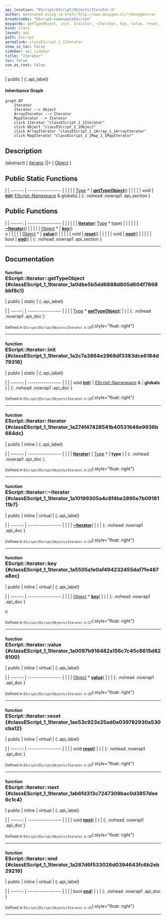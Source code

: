 ```yaml
---
api_location: "EScript/EScript/Objects/Iterator.h"
author: Generated using <a href="http://www.doxygen.nl/">Doxygen</a>
breadcrumbs: "EScript:namespaceEScript"
keywords: getTypeObject, init, Iterator, ~Iterator, key, value, reset, next, end
kind: class
layout: api
path: EScript
permalink: classEScript_1_1Iterator
show_in_toc: false
sidebar: api_sidebar
title: "Iterator"
toc: false
use_as_root: false
---
```


| public |
{:.api_label}

#### Inheritance Graph

```mermaid
graph BT
	Iterator
	Iterator --> Object
	ArrayIterator --> Iterator
	MapIterator --> Iterator
	click Iterator "classEScript_1_1Iterator"
	click Object "classEScript_1_1Object"
	click ArrayIterator "classEScript_1_1Array_1_1ArrayIterator"
	click MapIterator "classEScript_1_1Map_1_1MapIterator"
```

## Description

(abstract) [ [Iterator](classEScript_1_1Iterator) ]|> [ [Object](classEScript_1_1Object) ]



## Public Static Functions

|
| ------: | ----------------- |
|  | |
| [Type](classEScript_1_1Type) * | **[getTypeObject](#classEScript_1_1Iterator_1a0dbe5b5dd6888d805d604f7868bbf8c1)**() |
|  | |
| void | **[init](#classEScript_1_1Iterator_1a2c7a3864e2968df3383dce6184d79318)**( [EScript::Namespace](classEScript_1_1Namespace) & globals) |
{: .nohead .nowrap1 .api_section }


## Public Functions

|
| ------: | ----------------- |
|  | |
|  | **[Iterator](#classEScript_1_1Iterator_1a274f47428541b40531646e9936b684dc)**( [Type](classEScript_1_1Type) * type) |
|  | |
|  | **[~Iterator](#classEScript_1_1Iterator_1a10199305a4c8f4be2895e7b0918111b7)**() |
|  | |
| [Object](classEScript_1_1Object) * | **[key](#classEScript_1_1Iterator_1a5505a1e0af494232455daf7fe487a8ec)**() <br/> o |
|  | |
| [Object](classEScript_1_1Object) * | **[value](#classEScript_1_1Iterator_1a0097b916482a156c7c45c8615d829100)**() |
|  | |
| void | **[reset](#classEScript_1_1Iterator_1ae53c923e25ad0a039782930a530cba12)**() |
|  | |
| void | **[next](#classEScript_1_1Iterator_1ab6fd313c7247309bac0d3857dee6c1c4)**() |
|  | |
| bool | **[end](#classEScript_1_1Iterator_1a287d6f533026d0394643fc6b2eb29219)**() |
{: .nohead .nowrap1 .api_section }


-------------------------------------------------------------------

## Documentation

### <small>function</small><br/> EScript::Iterator::getTypeObject {#classEScript_1_1Iterator_1a0dbe5b5dd6888d805d604f7868bbf8c1}

| public | static |
{:.api_label}

|
| ------: | ----------------- |
|  |
| [Type](classEScript_1_1Type) * **[getTypeObject](#classEScript_1_1Iterator_1a0dbe5b5dd6888d805d604f7868bbf8c1)**( |  ) |
{: .nohead .nowrap1 .api_doc }





<sub>Defined in `EScript/EScript/Objects/Iterator.h:19`</sub>{:style="float: right"}

-------------------------------------------------------------------

### <small>function</small><br/> EScript::Iterator::init {#classEScript_1_1Iterator_1a2c7a3864e2968df3383dce6184d79318}

| public | static |
{:.api_label}

|
| ------: | ----------------- |
|  |
| void **[init](#classEScript_1_1Iterator_1a2c7a3864e2968df3383dce6184d79318)**( |  [EScript::Namespace](classEScript_1_1Namespace) & | **globals** ) |
{: .nohead .nowrap1 .api_doc }





<sub>Defined in `EScript/EScript/Objects/Iterator.h:20`</sub>{:style="float: right"}

-------------------------------------------------------------------

### <small>function</small><br/> EScript::Iterator::Iterator {#classEScript_1_1Iterator_1a274f47428541b40531646e9936b684dc}

| public | inline |
{:.api_label}

|
| ------: | ----------------- |
|  |
|  **[Iterator](#classEScript_1_1Iterator_1a274f47428541b40531646e9936b684dc)**( |  [Type](classEScript_1_1Type) * | **type** ) |
{: .nohead .nowrap1 .api_doc }





<sub>Defined in `EScript/EScript/Objects/Iterator.h:23`</sub>{:style="float: right"}

-------------------------------------------------------------------

### <small>function</small><br/> EScript::Iterator::~Iterator {#classEScript_1_1Iterator_1a10199305a4c8f4be2895e7b0918111b7}

| public | inline | virtual |
{:.api_label}

|
| ------: | ----------------- |
|  |
|  **[~Iterator](#classEScript_1_1Iterator_1a10199305a4c8f4be2895e7b0918111b7)**( |  ) |
{: .nohead .nowrap1 .api_doc }





<sub>Defined in `EScript/EScript/Objects/Iterator.h:24`</sub>{:style="float: right"}

-------------------------------------------------------------------

### <small>function</small><br/> EScript::Iterator::key {#classEScript_1_1Iterator_1a5505a1e0af494232455daf7fe487a8ec}

| public | inline | virtual |
{:.api_label}

|
| ------: | ----------------- |
|  |
| [Object](classEScript_1_1Object) * **[key](#classEScript_1_1Iterator_1a5505a1e0af494232455daf7fe487a8ec)**( |  ) |
{: .nohead .nowrap1 .api_doc }

o





<sub>Defined in `EScript/EScript/Objects/Iterator.h:27`</sub>{:style="float: right"}

-------------------------------------------------------------------

### <small>function</small><br/> EScript::Iterator::value {#classEScript_1_1Iterator_1a0097b916482a156c7c45c8615d829100}

| public | inline | virtual |
{:.api_label}

|
| ------: | ----------------- |
|  |
| [Object](classEScript_1_1Object) * **[value](#classEScript_1_1Iterator_1a0097b916482a156c7c45c8615d829100)**( |  ) |
{: .nohead .nowrap1 .api_doc }





<sub>Defined in `EScript/EScript/Objects/Iterator.h:28`</sub>{:style="float: right"}

-------------------------------------------------------------------

### <small>function</small><br/> EScript::Iterator::reset {#classEScript_1_1Iterator_1ae53c923e25ad0a039782930a530cba12}

| public | inline | virtual |
{:.api_label}

|
| ------: | ----------------- |
|  |
| void **[reset](#classEScript_1_1Iterator_1ae53c923e25ad0a039782930a530cba12)**( |  ) |
{: .nohead .nowrap1 .api_doc }





<sub>Defined in `EScript/EScript/Objects/Iterator.h:29`</sub>{:style="float: right"}

-------------------------------------------------------------------

### <small>function</small><br/> EScript::Iterator::next {#classEScript_1_1Iterator_1ab6fd313c7247309bac0d3857dee6c1c4}

| public | inline | virtual |
{:.api_label}

|
| ------: | ----------------- |
|  |
| void **[next](#classEScript_1_1Iterator_1ab6fd313c7247309bac0d3857dee6c1c4)**( |  ) |
{: .nohead .nowrap1 .api_doc }





<sub>Defined in `EScript/EScript/Objects/Iterator.h:30`</sub>{:style="float: right"}

-------------------------------------------------------------------

### <small>function</small><br/> EScript::Iterator::end {#classEScript_1_1Iterator_1a287d6f533026d0394643fc6b2eb29219}

| public | inline | virtual |
{:.api_label}

|
| ------: | ----------------- |
|  |
| bool **[end](#classEScript_1_1Iterator_1a287d6f533026d0394643fc6b2eb29219)**( |  ) |
{: .nohead .nowrap1 .api_doc }





<sub>Defined in `EScript/EScript/Objects/Iterator.h:31`</sub>{:style="float: right"}

-------------------------------------------------------------------

